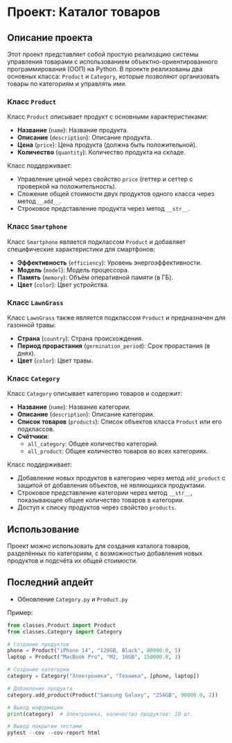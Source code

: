 # Проект: Каталог товаров

## Описание проекта

Этот проект представляет собой простую реализацию системы управления товарами с использованием объектно-ориентированного программирования (ООП) на Python. В проекте реализованы два основных класса: `Product` и `Category`, которые позволяют организовать товары по категориям и управлять ими.

### Класс `Product`
Класс `Product` описывает продукт с основными характеристиками:
- **Название** (`name`): Название продукта.
- **Описание** (`description`): Описание продукта.
- **Цена** (`price`): Цена продукта (должна быть положительной).
- **Количество** (`quantity`): Количество продукта на складе.

Класс поддерживает:
- Управление ценой через свойство `price` (геттер и сеттер с проверкой на положительность).
- Сложение общей стоимости двух продуктов одного класса через метод `__add__`.
- Строковое представление продукта через метод `__str__`.

### Класс `Smartphone`
Класс `Smartphone` является подклассом `Product` и добавляет специфические характеристики для смартфонов:
- **Эффективность** (`efficiency`): Уровень энергоэффективности.
- **Модель** (`model`): Модель процессора.
- **Память** (`memory`): Объём оперативной памяти (в ГБ).
- **Цвет** (`color`): Цвет устройства.

### Класс `LawnGrass`
Класс `LawnGrass` также является подклассом `Product` и предназначен для газонной травы:
- **Страна** (`country`): Страна происхождения.
- **Период прорастания** (`germination_period`): Срок прорастания (в днях).
- **Цвет** (`color`): Цвет травы.

### Класс `Category`
Класс `Category` описывает категорию товаров и содержит:
- **Название** (`name`): Название категории.
- **Описание** (`description`): Описание категории.
- **Список товаров** (`products`): Список объектов класса `Product` или его подклассов.
- **Счётчики**:
  - `all_category`: Общее количество категорий.
  - `all_product`: Общее количество товаров во всех категориях.

Класс поддерживает:
- Добавление новых продуктов в категорию через метод `add_product` с защитой от добавления объектов, не являющихся продуктами.
- Строковое представление категории через метод `__str__`, показывающее общее количество товаров в категории.
- Доступ к списку продуктов через свойство `products`.

## Использование
Проект можно использовать для создания каталога товаров, разделённых по категориям, с возможностью добавления новых продуктов и подсчёта их общей стоимости.


## Последний апдейт

- Обновление `Category.py` и `Product.py`

Пример:
```python
from classes.Product import Product
from classes.Category import Category

# Создание продуктов
phone = Product("iPhone 14", "128GB, Black", 80000.0, 5)
laptop = Product("MacBook Pro", "M2, 16GB", 150000.0, 3)

# Создание категории
category = Category("Электроника", "Техника", [phone, laptop])

# Добавление продукта
category.add_product(Product("Samsung Galaxy", "256GB", 90000.0, 2))

# Вывод информации
print(category)  # Электроника, количество продуктов: 10 шт.

# Вывод покрытии тестами
pytest --cov --cov-report html
